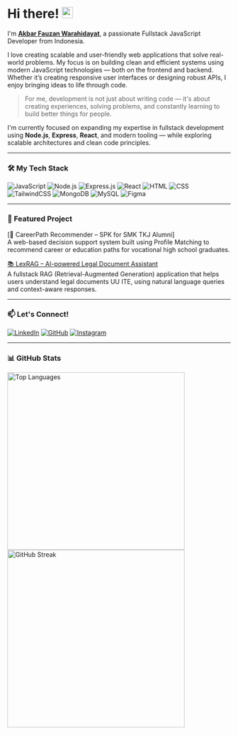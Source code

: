 # Hi there! <img src="https://emojis.slackmojis.com/emojis/images/1536351075/4594/blob-wave.gif" width="25" />

I'm [**Akbar Fauzan Warahidayat**](https://github.com/4kbareee), a passionate Fullstack JavaScript Developer from Indonesia.

I love creating scalable and user-friendly web applications that solve real-world problems. My focus is on building clean and efficient systems using modern JavaScript technologies — both on the frontend and backend. Whether it’s creating responsive user interfaces or designing robust APIs, I enjoy bringing ideas to life through code.

> For me, development is not just about writing code — it's about creating experiences, solving problems, and constantly learning to build better things for people.

I'm currently focused on expanding my expertise in fullstack development using **Node.js**, **Express**, **React**, and modern tooling — while exploring scalable architectures and clean code principles.

---

### 🛠 My Tech Stack

![JavaScript](https://img.shields.io/badge/JavaScript-%23F7DF1E?style=for-the-badge&logo=javascript&logoColor=black)
![Node.js](https://img.shields.io/badge/Node.js-%23339933?style=for-the-badge&logo=node.js&logoColor=white)
![Express.js](https://img.shields.io/badge/Express.js-%23000000?style=for-the-badge&logo=express&logoColor=white)
![React](https://img.shields.io/badge/React-%2361DAFB?style=for-the-badge&logo=react&logoColor=black)
![HTML](https://img.shields.io/badge/HTML-%23E34F26?style=for-the-badge&logo=html5&logoColor=white)
![CSS](https://img.shields.io/badge/CSS-%231572B6?style=for-the-badge&logo=css3&logoColor=white)
![TailwindCSS](https://img.shields.io/badge/Tailwind-%2306B6D4?style=for-the-badge&logo=tailwindcss&logoColor=white)
![MongoDB](https://img.shields.io/badge/MongoDB-%2347A248?style=for-the-badge&logo=mongodb&logoColor=white)
![MySQL](https://img.shields.io/badge/MySQL-%2300758F?style=for-the-badge&logo=mysql&logoColor=white)
![Figma](https://img.shields.io/badge/Figma-%23F24E1E?style=for-the-badge&logo=figma&logoColor=white)

---

### 🚀 Featured Project

[💼 CareerPath Recommender – SPK for SMK TKJ Alumni]  
A web-based decision support system built using Profile Matching to recommend career or education paths for vocational high school graduates.

[📚 LexRAG – AI-powered Legal Document Assistant](https://github.com/irsyadfkrz/RAG-Project)  
A fullstack RAG (Retrieval-Augmented Generation) application that helps users understand legal documents UU ITE, using natural language queries and context-aware responses.


---

### 📫 Let's Connect!

[<img alt="LinkedIn" src="https://img.shields.io/badge/LinkedIn-%230A66C2.svg?&style=for-the-badge&logo=LinkedIn&logoColor=white" />](https://www.linkedin.com/in/4kbareee/)
[<img alt="GitHub" src="https://img.shields.io/badge/GitHub-%23121011?style=for-the-badge&logo=github&logoColor=white" />](https://github.com/4kbareee)
[<img alt="Instagram" src="https://img.shields.io/badge/@4kbareee-%23E4405F?style=for-the-badge&logo=instagram&logoColor=white" />](https://www.instagram.com/akbfw)

---

### 📊 GitHub Stats

<img src="https://github-readme-stats.vercel.app/api/top-langs/?username=4kbareee&layout=compact&theme=github_dark" alt="Top Languages" width="400"/>
<img src="https://github-readme-streak-stats.herokuapp.com/?user=4kbareee&theme=github-dark-blue" alt="GitHub Streak" width="400"/>
